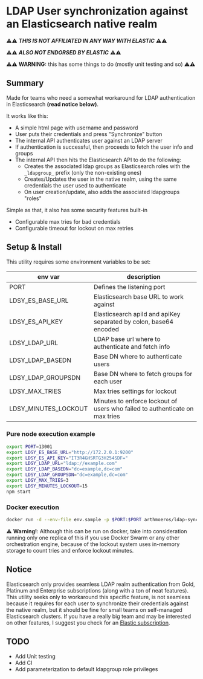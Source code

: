 # LDAP User synchronization against an Elasticsearch native realm

⚠️⚠️ ***THIS IS NOT AFFILIATED IN ANY WAY WITH ELASTIC*** ⚠️⚠️

⚠️⚠️ ***ALSO NOT ENDORSED BY ELASTIC*** ⚠️⚠️

⚠️⚠️ **WARNING:** this has some things to do (mostly unit testing and so) ⚠️⚠️

## Summary

Made for teams who need a somewhat workaround for LDAP authentication in Elasticsearch **(read notice below)**.

It works like this:

- A simple html page with username and password
- User puts their credentials and press "Synchronize" button
- The internal API authenticates user against an LDAP server
- If authentication is successful, then proceeds to fetch the user info and groups
- The internal API then hits the Elasticsearch API to do the following:
  - Creates the associated ldap groups as Elasticsearch roles with the `_ldapgroup_` prefix (only the non-existing ones)
  - Creates/Updates the user in the native realm, using the same credentials the user used to authenticate
  - On user creation/update, also adds the associated ldapgroups "roles"

Simple as that, it also has some security features built-in

- Configurable max tries for bad credentials
- Configurable timeout for lockout on max retries

## Setup & Install

This utility requires some environment variables to be set:

|env var | description|
|--------|------------|
|PORT|Defines the listening port|
|LDSY_ES_BASE_URL|Elasticsearch base URL to work against|
|LDSY_ES_API_KEY|Elasticsearch apiId and apiKey separated by colon, base64 encoded|
|LDSY_LDAP_URL|LDAP base url where to authenticate and fetch info|
|LDSY_LDAP_BASEDN|Base DN where to authenticate users|
|LDSY_LDAP_GROUPSDN|Base DN where to fetch groups for each user|
|LDSY_MAX_TRIES|Max tries settings for lockout|
|LDSY_MINUTES_LOCKOUT|Minutes to enforce lockout of users who failed to authenticate on max tries|

### Pure node execution example

```bash
export PORT=13001
export LDSY_ES_BASE_URL="http://172.2.0.1:9200"
export LDSY_ES_API_KEY="IT3R4GHSRTG3H254SDF="
export LDSY_LDAP_URL="ldap://example.com"
export LDSY_LDAP_BASEDN="dc=example,dc=com"
export LDSY_LDAP_GROUPSDN="dc=example,dc=com"
export LDSY_MAX_TRIES=3
export LDSY_MINUTES_LOCKOUT=15
npm start
```

### Docker execution

```bash
docker run -d --env-file env.sample -p $PORT:$PORT arthmoeros/ldap-sync-elasticsearch-native-realm:latest
```

⚠️ **Warning!**: Although this can be run on docker, take into consideration running only one replica of this if you use Docker Swarm or any other orchestration engine, because of the lockout system uses in-memory storage to count tries and enforce lockout minutes.

## Notice

Elasticsearch only provides seamless LDAP realm authentication from Gold, Platinum and Enterprise subscriptions (along with a ton of neat features).
This utility seeks only to workaround this specific feature, is not seamless because it requires for each user to synchronize their credentials against the native realm, but it should be fine for small teams on self-managed Elasticsearch clusters. If you have a really big team and may be interested on other features, I suggest you check for an [Elastic subscription](https://www.elastic.co/pricing/).

## TODO

- Add Unit testing
- Add CI
- Add parameterization to default ldapgroup role privileges
